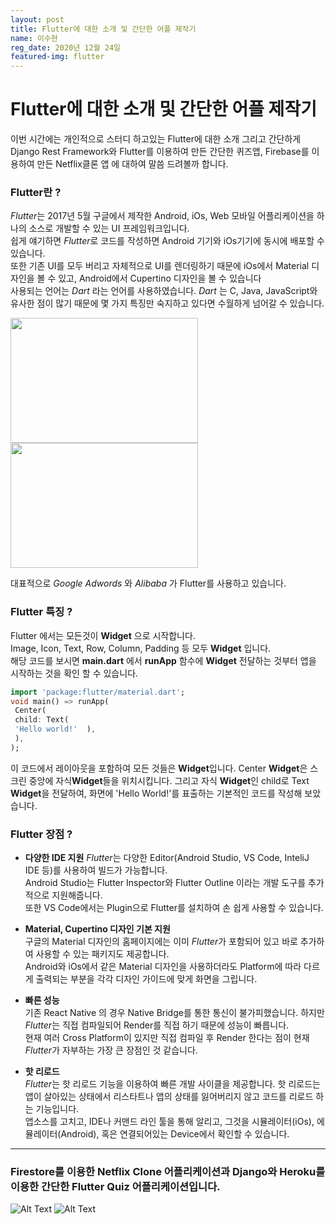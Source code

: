 ```yaml
---
layout: post
title: Flutter에 대한 소개 및 간단한 어플 제작기
name: 이수현
reg_date: 2020년 12월 24일
featured-img: flutter
---
```



# Flutter에 대한 소개 및 간단한 어플 제작기
이번 시간에는 개인적으로 스터디 하고있는 Flutter에 대한 소개 그리고 간단하게 Django Rest Framework와 Flutter를 이용하여 만든 간단한 퀴즈앱, Firebase를 이용하여 만든 Netflix클론 앱 에 대하여 말씀 드려볼까 합니다.
### Flutter란 ?
<em>Flutter</em>는 2017년 5월 구글에서 제작한 Android, iOs, Web 모바일 어플리케이션을 하나의 소스로 개발할 수 있는 UI 프레임워크입니다.    
쉽게 얘기하면 <em>Flutter</em>로 코드를 작성하면 Android 기기와 iOs기기에 동시에 배포할 수 있습니다.    
또한 기존 UI를 모두 버리고 자체적으로 UI를 렌더링하기 때문에 iOs에서 Material 디자인을 볼 수 있고, Android에서 Cupertino 디자인을 볼 수 있습니다    
사용되는 언어는 <em>Dart</em> 라는 언어를 사용하였습니다. <em>Dart</em> 는 C, Java, JavaScript와 유사한 점이 많기 때문에 몇 가지 특징만 숙지하고 있다면 수월하게 넘어갈 수 있습니다.    
    
<img src="https://assets.entrepreneur.com/content/3x2/2000/20170419213806-adwordslogo.jpeg" width="300" height="200"><img src="https://mms.businesswire.com/media/20200602005208/en/795261/23/Alibaba.com_logo_orange_primary.jpg" width="300" height="200">  
  
대표적으로 <em>Google Adwords</em> 와 <em>Alibaba</em> 가 Flutter를 사용하고 있습니다.    
  
### Flutter 특징 ?  
Flutter 에서는 모든것이 <Strong>Widget</Strong> 으로 시작합니다.    
Image, Icon, Text, Row, Column, Padding 등 모두 <Strong>Widget</Strong> 입니다.  
해당 코드를 보시면 <b>main.dart</b> 에서 <b>runApp</b> 함수에 <Strong>Widget</Strong>  전달하는 것부터 앱을 시작하는 것을 확인 할 수 있습니다.  
```dart  
import 'package:flutter/material.dart';  
void main() => runApp(  
 Center(  
 child: Text(  
 'Hello world!'  ),     
 ),  
);  
```  
이 코드에서 레이아웃을 포함하여 모든 것들은 <Strong>Widget</Strong>입니다. Center <Strong>Widget</Strong>은 스크린 중앙에 자식<Strong>Widget</Strong>들을 위치시킵니다. 그리고 자식 <Strong>Widget</Strong>인 child로 Text <Strong>Widget</Strong>을 전달하여, 화면에 'Hello World!'를 표출하는 기본적인 코드를 작성해 보았습니다.  
  
### Flutter 장점 ?  
- <strong>다양한 IDE 지원</strong>
<em>Flutter</em>는 다양한 Editor(Android Studio, VS Code, InteliJ IDE 등)를 사용하여 빌드가 가능합니다.  
Android Studio는 Flutter Inspector와 Flutter Outline 이라는 개발 도구를 추가적으로 지원해줍니다.  
또한 VS Code에서는 Plugin으로 Flutter를 설치하여 손 쉽게 사용할 수 있습니다.    
  
- <strong>Material, Cupertino 디자인 기본 지원</strong>    
구글의 Material 디자인의 홈페이지에는 이미 <em>Flutter</em>가 포함되어 있고 바로 추가하여 사용할 수 있는 패키지도 제공합니다.    
Android와 iOs에서 같은 Material 디자인을 사용하더라도 Platform에 따라 다르게 출력되는 부분을 각각 디자인 가이드에 맞게 화면을 그립니다.    
  
- <strong>빠른 성능</strong>    
기존 React Native 의 경우 Native Bridge를 통한 통신이 불가피했습니다. 하지만 <em>Flutter</em>는 직접 컴파일되어 Render를 직접 하기 때문에 성능이 빠릅니다.   
현재 여러 Cross Platform이 있지만 직접 컴파일 후 Render 한다는 점이 현재 <em>Flutter</em>가 자부하는 가장 큰 장점인 것 같습니다.   
  
- <strong>핫 리로드</strong>    
<em>Flutter</em>는 핫 리로드 기능을 이용하여 빠른 개발 사이클을 제공합니다. 핫 리로드는 앱이 살아있는 상태에서 리스타트나 앱의 상태를 잃어버리지 않고 코드를 리로드 하는 기능입니다.    
앱소스를 고치고, IDE나 커맨드 라인 툴을 통해 알리고, 그것을 시뮬레이터(iOs), 에뮬레이터(Android), 혹은 연결되어있는 Device에서 확인할 수 있습니다.

----
### Firestore를 이용한 Netflix Clone 어플리케이션과 Django와 Heroku를 이용한 간단한 Flutter Quiz 어플리케이션입니다.
![Alt Text](https://github.com/aims-dev/aims-dev.github.io/blob/master/assets/img/posts/netflix_clone.gif?raw=true) ![Alt Text](https://github.com/aims-dev/aims-dev.github.io/blob/master/assets/img/posts/quiz.gif?raw=true)


